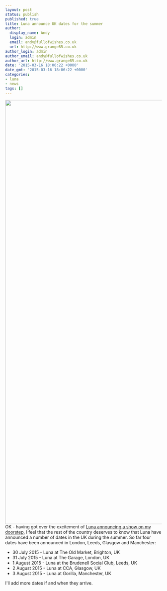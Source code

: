 ```yaml
---
layout: post
status: publish
published: true
title: Luna announce UK dates for the summer
author:
  display_name: Andy
  login: admin
  email: andy@fullofwishes.co.uk
  url: http://www.grange85.co.uk
author_login: admin
author_email: andy@fullofwishes.co.uk
author_url: http://www.grange85.co.uk
date: '2015-03-16 18:06:22 +0000'
date_gmt: '2015-03-16 18:06:22 +0000'
categories:
- luna
- news
tags: []
---
```

<p><img src="https://media.fullofwishes.co.uk/02-luna/pictures/luna-promo-2015-a.jpg" width="2048" height="1364" class="aligncenter"><br />
OK - having got over the excitement of <a href="/2015/03/luna-announce-london-date-for-july/" title="Luna announce London date for July&nbsp;">Luna announcing a show on my doorstep</a>, I feel that the rest of the country deserves to know that Luna have announced a number of dates in the UK during the summer. So far four dates have been announced in London, Leeds, Glasgow and Manchester:</p>
<ul>
<li>30 July 2015 - Luna at The Old Market, Brighton, UK</li>
<li>31 July 2015 - Luna at The Garage, London, UK</li>
<li>1 August 2015 - Luna at the Brudenell Social Club, Leeds, UK</li>
<li>2 August 2015 - Luna at CCA, Glasgow, UK</li>
<li>3 August 2015 - Luna at Gorilla, Manchester, UK</li>
</ul>
<p>I'll add more dates if and when they arrive.</p>
